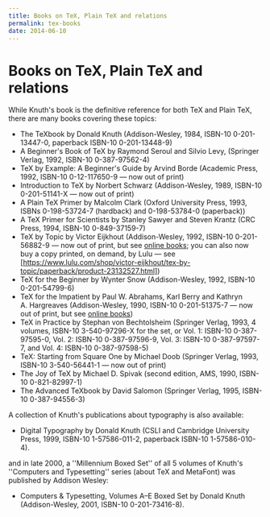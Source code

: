 ```yaml
---
title: Books on TeX, Plain TeX and relations
permalink: tex-books
date: 2014-06-10
---
```

# Books on TeX, Plain TeX and relations




While Knuth's book is the definitive reference for both TeX and
Plain TeX, there are many books covering these topics:


- The TeXbook by Donald Knuth (Addison-Wesley, 1984,
  ISBN-10 0-201-13447-0, paperback ISBN-10 0-201-13448-9)
- A Beginner's Book of TeX by Raymond Seroul and Silvio Levy,
  (Springer Verlag, 1992, ISBN-10 0-387-97562-4)
- TeX by Example: A Beginner's Guide by Arvind Borde 
  (Academic Press, 1992, ISBN-10 0-12-117650-9&nbsp;&mdash; now out of print)
- Introduction to TeX by Norbert Schwarz (Addison-Wesley,
  1989, ISBN-10 0-201-51141-X&nbsp;&mdash; now out of print)
- A Plain TeX Primer by Malcolm Clark (Oxford University
  Press, 1993, ISBNs&nbsp;0-198-53724-7 (hardback) and&nbsp;0-198-53784-0
  (paperback))
- A TeX Primer for Scientists by Stanley Sawyer and Steven
  Krantz (CRC Press, 1994, ISBN-10 0-849-37159-7)
- TeX by Topic by Victor Eijkhout (Addison-Wesley, 1992,
  ISBN-10 0-201-56882-9&nbsp;&mdash; now out of print, but see
  [online books](FAQ-ol-books.md); you can also now buy a copy
  printed, on demand, by Lulu&nbsp;&mdash; see
  [https://www.lulu.com/shop/victor-eijkhout/tex-by-topic/paperback/product-23132527.html])
- TeX for the Beginner by Wynter Snow (Addison-Wesley, 1992,
  ISBN-10 0-201-54799-6)
- TeX for the Impatient by Paul W.&nbsp;Abrahams, Karl Berry and
  Kathryn A.&nbsp;Hargreaves (Addison-Wesley, 1990,
  ISBN-10 0-201-51375-7&nbsp;&mdash; now out of print, but see
  [online books](FAQ-ol-books.md))
- TeX in Practice by Stephan von Bechtolsheim (Springer
  Verlag, 1993, 4 volumes, ISBN-10 3-540-97296-X for the set, or
  Vol.&nbsp;1: ISBN-10 0-387-97595-0, 
  Vol.&nbsp;2: ISBN-10 0-387-97596-9, 
  Vol.&nbsp;3: ISBN-10 0-387-97597-7, and 
  Vol.&nbsp;4: ISBN-10 0-387-97598-5)
- TeX: Starting from Square One
  by Michael Doob (Springer
  Verlag, 1993, ISBN-10 3-540-56441-1&nbsp;&mdash; now out of print)
- The Joy of TeX by Michael D.&nbsp;Spivak (second edition,
  AMS, 1990, ISBN-10 0-821-82997-1)
- The Advanced TeXbook by David Salomon (Springer Verlag, 1995,
  ISBN-10 0-387-94556-3)


A collection of Knuth's publications about typography is also available:


- Digital Typography by Donald Knuth (CSLI and Cambridge
  University Press, 1999, ISBN-10 1-57586-011-2, paperback
  ISBN-10 1-57586-010-4).


and in late 2000, a ''Millennium Boxed Set'' of all
5 volumes of Knuth's ''Computers and Typesetting'' series (about
TeX and MetaFont) was published by Addison Wesley:


- Computers & Typesetting, Volumes A&ndash;E Boxed Set by Donald Knuth
  (Addison-Wesley, 2001, ISBN-10 0-201-73416-8).






